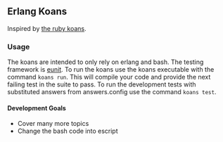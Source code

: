 ## Erlang Koans
Inspired by <a href="http://rubykoans.com/">the ruby koans</a>.

### Usage
The koans are intended to only rely on erlang and bash. The testing framework is <a href="http://www.erlang.org/doc/apps/eunit/chapter.html">eunit</a>.
To run the koans use the koans executable with the command `koans run`. This will compile your code and provide the next failing test in the suite to pass.
To run the development tests with substituted answers from answers.config use the command `koans test`.

#### Development Goals
- Cover many more topics
- Change the bash code into escript
